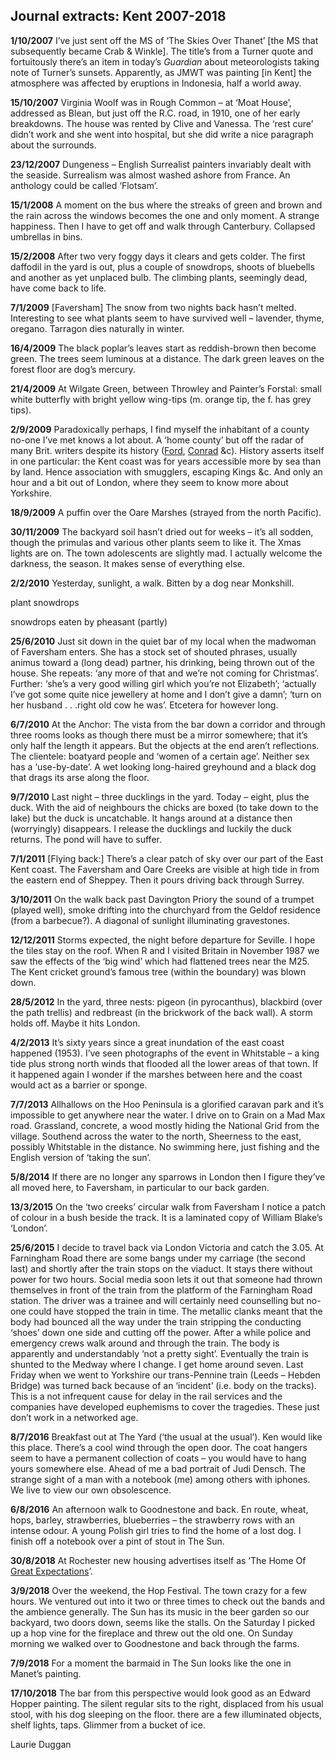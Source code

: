 ## Journal extracts: Kent 2007-2018


**1/10/2007**     I’ve just sent off the MS of ‘The Skies Over Thanet’ [the MS that subsequently became Crab & Winkle]. The title’s from a Turner quote and fortuitously there’s an item in today’s _Guardian_ about meteorologists taking note of Turner’s sunsets. Apparently, as JMWT was painting [in Kent] the atmosphere was affected by eruptions in Indonesia, half a world away.

**15/10/2007**     Virginia Woolf was in Rough Common – at ‘Moat House’, addressed as Blean, but just off the R.C. road, in 1910, one of her early breakdowns. The house was rented by Clive and Vanessa. The ‘rest cure’ didn’t work and she went into hospital, but she did write a nice paragraph about the surrounds.

**23/12/2007**     Dungeness – English Surrealist painters invariably dealt with the seaside. Surrealism was almost washed ashore from France. An anthology could be called ‘Flotsam’.

**15/1/2008**    A moment on the bus where the streaks of green and brown and the rain across the windows becomes the one and only moment. A strange happiness. Then I have to get off and walk through Canterbury. Collapsed umbrellas in bins.

**15/2/2008**    After two very foggy days it clears and gets colder. The first daffodil in the yard is out, plus a couple of snowdrops, shoots of bluebells and another as yet unplaced bulb. The climbing plants, seemingly dead, have come back to life.

**7/1/2009**  [Faversham] The snow from two nights back hasn’t melted. Interesting to see what plants seem to have survived well – lavender, thyme, oregano. Tarragon dies naturally in winter.

**16/4/2009**  The black poplar’s leaves start as reddish-brown then become green. The trees seem luminous at a distance. The dark green leaves on the forest floor are dog’s mercury. 

**21/4/2009**  At Wilgate Green, between Throwley and Painter’s Forstal: small white butterfly with bright yellow wing-tips (m. orange tip, the f. has grey tips).

**2/9/2009** Paradoxically perhaps, I find myself the inhabitant of a county no-one I’ve met knows a lot about. A ‘home county’ but off the radar of many Brit. writers despite its history ([Ford](/20c/20c-fordmadoxford-biography), [Conrad](/19c/19c-conrad-biography) &c). History asserts itself in one particular: the Kent coast was for years accessible more by sea than by land. Hence association with smugglers, escaping Kings &c. And only an hour and a bit out of London, where they seem to know more about Yorkshire.

**18/9/2009**   A puffin over the Oare Marshes (strayed from the north Pacific).

**30/11/2009**  The backyard soil hasn’t dried out for weeks – it’s all sodden, though the primulas and various other plants seem to like it. The Xmas lights are on. The town adolescents are slightly mad. I actually welcome the darkness, the season. It makes sense of everything else.

**2/2/2010**  Yesterday, sunlight, a walk. Bitten by a dog near Monkshill.

plant snowdrops

snowdrops eaten by pheasant (partly)

**25/6/2010**  Just sit down in the quiet bar of my local when the madwoman of Faversham enters. She has a stock set of shouted phrases, usually animus toward a (long dead) partner, his drinking, being thrown out of the house. She repeats: ‘any more of that and we’re not coming for Christmas’. Further: ‘she’s a very good willing girl which you’re not Elizabeth’; ‘actually I’ve got some quite nice jewellery at home and I don’t give a damn’; ‘turn on her husband . . .right old cow he was’. Etcetera for however long.

**6/7/2010**  At the Anchor: The vista from the bar down a corridor and through three rooms looks as though there must be a mirror somewhere; that it’s only half the length it appears. But the objects at the end aren’t reflections. The clientele: boatyard people and ‘women of a certain age’. Neither sex has a ‘use-by-date’. A wet looking long-haired greyhound and a black dog that drags its arse along the floor. 

**9/7/2010**  Last night – three ducklings in the yard. Today – eight, plus the duck. With the aid of neighbours the chicks are boxed (to take down to the lake) but the duck is uncatchable. It hangs around at a distance then (worryingly) disappears. I release the ducklings and luckily the duck returns. The pond will have to suffer.

**7/1/2011**  [Flying back:] There’s a clear patch of sky over our part of the East Kent coast. The Faversham and Oare Creeks are visible at high tide in from the eastern end of Sheppey. Then it pours driving back through Surrey.

**3/10/2011**  On the walk back past Davington Priory the sound of a trumpet (played well), smoke drifting into the churchyard from the Geldof residence (from a barbecue?). A diagonal of sunlight illuminating gravestones.

**12/12/2011**  Storms expected, the night before departure for Seville. I hope the tiles stay on the roof. When R and I visited Britain in November 1987 we saw the effects of the ‘big wind’ which had flattened trees near the M25. The Kent cricket ground’s famous tree (within the boundary) was blown down.

**28/5/2012**  In the yard, three nests: pigeon (in pyrocanthus), blackbird (over the path trellis) and redbreast (in the brickwork of the back wall). A storm holds off. Maybe it hits London. 

**4/2/2013**  It’s sixty years since a great inundation of the east coast happened (1953). I’ve seen photographs of the event in Whitstable – a king tide plus strong north winds that flooded all the lower areas of that town. If it happened again I wonder if the marshes between here and the coast would act as a barrier or sponge.

**7/7/2013**  Allhallows on the Hoo Peninsula is a glorified caravan park and it’s impossible to get anywhere near the water. I drive on to Grain on a Mad Max road. Grassland, concrete, a wood mostly hiding the National Grid from the village. Southend across the water to the north, Sheerness to the east, possibly Whitstable in the distance. No swimming here, just fishing and the English version of ‘taking the sun’.

**5/8/2014**  If there are no longer any sparrows in London then I figure they’ve all moved here, to Faversham, in particular to our back garden.

**13/3/2015**  On the ‘two creeks’ circular walk from Faversham I notice a patch of colour in a bush beside the track. It is a laminated copy of William Blake’s ‘London’.

**25/6/2015**  I decide to travel back via London Victoria and catch the 3.05. At Farningham Road there are some bangs under my carriage (the second last) and shortly after the train stops on the viaduct. It stays there without power for two hours. Social media soon lets it out that someone had thrown themselves in front of the train from the platform of the Farningham Road station. The driver was a trainee and will certainly need counselling but no-one could have stopped the train in time. The metallic clanks meant that the body had bounced all the way under the train stripping the conducting ‘shoes’ down one side and cutting off the power. After a while police and emergency crews walk around and through the train. The body is apparently and understandably ‘not a pretty sight’. Eventually the train is shunted to the Medway where I change. I get home around seven. Last Friday when we went to Yorkshire our trans-Pennine train (Leeds – Hebden Bridge) was turned back because of an ‘incident’ (i.e. body on the tracks). This is a not infrequent cause for delay in the rail services and the companies have developed euphemisms to cover the tragedies. These just don’t work in a networked age.

**8/7/2016**  Breakfast out at The Yard (‘the usual at the usual’). Ken would like this place. There’s a cool wind through the open door. The coat hangers seem to have a permanent collection of coats – you would have to hang yours somewhere else. Ahead of me a bad portrait of Judi Densch. The strange sight of a man with a notebook (me) among others with iphones. We live to view our own obsolescence.

**6/8/2016**  An afternoon walk to Goodnestone and back. En route, wheat, hops, barley, strawberries, blueberries – the strawberry rows with an intense odour. A young Polish girl tries to find the home of a lost dog. I finish off a notebook over a pint of stout in The Sun. 

**30/8/2018**  At Rochester new housing advertises itself as ‘The Home Of [Great Expectations](/dickens/great-expectations-curated-walk)’.

**3/9/2018**  Over the weekend, the Hop Festival. The town crazy for a few hours. We ventured out into it two or three times to check out the bands and the ambience generally. The Sun has its music in the beer garden so our backyard, two doors down, seems like the stalls. On the Saturday I picked up a hop vine for the fireplace and threw out the old one. On Sunday morning we walked over to Goodnestone and back through the farms.

**7/9/2018**  For a moment the barmaid in The Sun looks like the one in Manet’s painting.

**17/10/2018**  The bar from this perspective would look good as an Edward Hopper painting. The silent regular sits to the right, displaced from his usual stool, with his dog sleeping on the floor. there are a few illuminated objects, shelf lights, taps. Glimmer from a bucket of ice. 

Laurie Duggan
